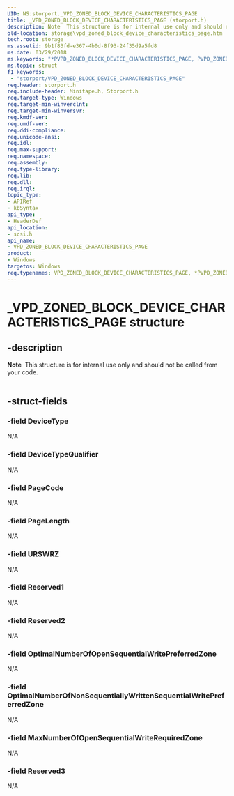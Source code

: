 ```yaml
---
UID: NS:storport._VPD_ZONED_BLOCK_DEVICE_CHARACTERISTICS_PAGE
title: _VPD_ZONED_BLOCK_DEVICE_CHARACTERISTICS_PAGE (storport.h)
description: Note  This structure is for internal use only and should not be called from your code. .
old-location: storage\vpd_zoned_block_device_characteristics_page.htm
tech.root: storage
ms.assetid: 9b1f83fd-e367-4b0d-8f93-24f35d9a5fd8
ms.date: 03/29/2018
ms.keywords: "*PVPD_ZONED_BLOCK_DEVICE_CHARACTERISTICS_PAGE, PVPD_ZONED_BLOCK_DEVICE_CHARACTERISTICS_PAGE, PVPD_ZONED_BLOCK_DEVICE_CHARACTERISTICS_PAGE structure pointer [Storage Devices], VPD_ZONED_BLOCK_DEVICE_CHARACTERISTICS_PAGE, VPD_ZONED_BLOCK_DEVICE_CHARACTERISTICS_PAGE structure [Storage Devices], _VPD_ZONED_BLOCK_DEVICE_CHARACTERISTICS_PAGE, scsi/PVPD_ZONED_BLOCK_DEVICE_CHARACTERISTICS_PAGE, scsi/VPD_ZONED_BLOCK_DEVICE_CHARACTERISTICS_PAGE, storage.vpd_zoned_block_device_characteristics_page"
ms.topic: struct
f1_keywords:
 - "storport/VPD_ZONED_BLOCK_DEVICE_CHARACTERISTICS_PAGE"
req.header: storport.h
req.include-header: Minitape.h, Storport.h
req.target-type: Windows
req.target-min-winverclnt: 
req.target-min-winversvr: 
req.kmdf-ver: 
req.umdf-ver: 
req.ddi-compliance: 
req.unicode-ansi: 
req.idl: 
req.max-support: 
req.namespace: 
req.assembly: 
req.type-library: 
req.lib: 
req.dll: 
req.irql: 
topic_type:
- APIRef
- kbSyntax
api_type:
- HeaderDef
api_location:
- scsi.h
api_name:
- VPD_ZONED_BLOCK_DEVICE_CHARACTERISTICS_PAGE
product:
- Windows
targetos: Windows
req.typenames: VPD_ZONED_BLOCK_DEVICE_CHARACTERISTICS_PAGE, *PVPD_ZONED_BLOCK_DEVICE_CHARACTERISTICS_PAGE
---
```


# _VPD_ZONED_BLOCK_DEVICE_CHARACTERISTICS_PAGE structure


## -description



<div class="alert"><b>Note</b>  This  structure is for internal use only and should not be called from your code.</div>
<div> </div>



## -struct-fields




### -field DeviceType

N/A


### -field DeviceTypeQualifier

N/A


### -field PageCode

N/A


### -field PageLength

N/A


### -field URSWRZ

N/A


### -field Reserved1

N/A


### -field Reserved2

N/A


### -field OptimalNumberOfOpenSequentialWritePreferredZone

N/A


### -field OptimalNumberOfNonSequentiallyWrittenSequentialWritePreferredZone

N/A


### -field MaxNumberOfOpenSequentialWriteRequiredZone

N/A


### -field Reserved3

N/A

